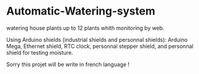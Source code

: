 # Automatic-Watering-system
watering house plants up to 12 plants whith monitoring by web.

Using Arduino shields (industrial shields and personnal shields):
Arduino Mega, Ethernet shield, RTC clock, personnal stepper shield, and personnal shield for testing moisture.

Sorry this projet will be write in french language !

